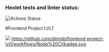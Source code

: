 ### Hexlet tests and linter status:
![Actions Status](/workflows/hexlet-check/badge.svg)

#Frontend Project LVL1

<a href="https://codeclimate.com/github/codeclimate/codeclimate/maintainability"><img src="https://api.codeclimate.com/v1/badges/a99a88d28ad37a79dbf6/maintainability" /></a>
https://github.com/dimisb/frontend-project-lvl1/workflows/Node%20CI/badge.svg
